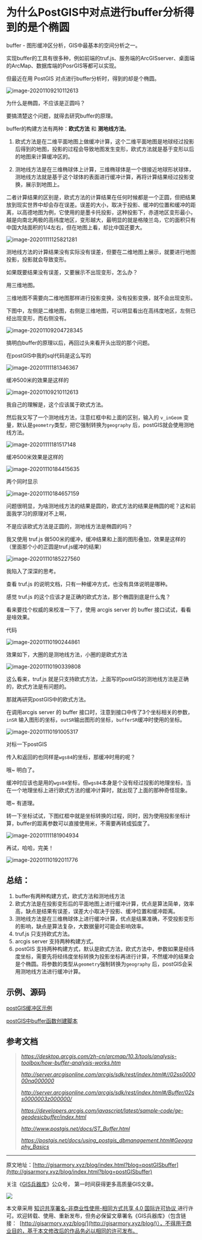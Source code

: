 # 为什么PostGIS中对点进行buffer分析得到的是个椭圆

buffer - 图形缓冲区分析，GIS中最基本的空间分析之一。

实现buffer的工具有很多种，例如前端的truf.js、服务端的ArcGISserver、桌面端的ArcMap、数据库端的PosrGIS等都可以实现。

但最近在用 PostGIS 对点进行buffer分析时，得到的却是个椭圆。

![image-20201109210112613](http://blogimage.gisarmory.xyz/20201112122638.png)

为什么是椭圆，不应该是正圆吗？

要搞清楚这个问题，就得去研究buffer的原理。

buffer的构建方法有两种：**欧式方法** 和 **测地线方法**。

1. 欧式方法是在二维平面地图上做缓冲计算，这个二维平面地图是地球经过投影后得到的地图，投影的过程会导致地图发生变形，欧式方法就是基于变形以后的地图来计算缓冲区的。

2. 测地线方法是在三维椭球体上计算，三维椭球体是一个很接近地球形状球体，测地线方法就是基于这个球体的表面进行缓冲计算，再将计算结果经过投影变换，展示到地图上。


二者计算结果的区别是，欧式方法的计算结果在任何时候都是一个正圆，但把结果放到现实世界中却会存在误差。误差的大小，取决于投影、缓冲的位置和缓冲的距离，以高德地图为例，它使用的是墨卡托投影，这种投影下，赤道地区变形最小，越是向南北两极的高纬度地区，变形越大，最明显的就是格陵兰岛，它的面积只有中国大陆面积的1/4左右，但在地图上看，却比中国还要大。

![image-20201111125821281](http://blogimage.gisarmory.xyz/20201112122649.png)



测地线方法的计算结果没有实际没有误差，但要在二维地图上展示，就要进行地图投影，投影就会导致变形。

如果既要结果没有误差，又要展示不出现变形，怎么办？

用三维地图。

三维地图不需要向二维地图那样进行投影变换，没有投影变换，就不会出现变形。

下图中，左侧是二维地图，右侧是三维地图，可以明显看出在高纬度地区，左侧已经出现变形，而右侧没有。

![image-20201109204728345](http://blogimage.gisarmory.xyz/20201112122653.png)



搞明白buffer的原理以后，再回过头来看开头出现的那个问题。

在postGIS中我的sql代码是这么写的

![image-20201111181346367](http://blogimage.gisarmory.xyz/20201112122658.png)

缓冲500米的效果是这样的

![image-20201109210112613](http://blogimage.gisarmory.xyz/20201112122701.png)



我自己的理解是，这个应该属于欧式方法。

然后我又写了一个测地线方法，注意红框中和上面的区别，输入的 `v_inGeom` 变量，默认是`geometry`类型，把它强制转换为`geography` 后，postGIS就会使用测地线方法。

![image-20201111181517148](http://blogimage.gisarmory.xyz/20201112122705.png)

缓冲500米效果是这样的

![image-20201110184415635](http://blogimage.gisarmory.xyz/20201112122708.png)

两个同时显示

![image-20201110184657159](http://blogimage.gisarmory.xyz/20201112122718.png)

问题很明显，为啥测地线方法的结果是圆的，欧式方法的结果是椭圆的呢？这和前面我学习的原理对不上啊，

不是应该欧式方法是正圆的，测地线方法是椭圆的吗？

我又使用 truf.js 做500米的缓冲，缓冲结果和上面的图形叠加，效果是这样的（里面那个小的正圆是truf.js缓冲的结果）

![image-20201110185227560](http://blogimage.gisarmory.xyz/20201112122735.png)

我陷入了深深的思考。

查看 truf.js 的说明文档，只有一种缓冲方式，也没有具体说明是哪种。

感觉 truf.js 的这个应该才是正确的欧式方法，那个椭圆到底是什么鬼？

看来要找个权威的来校准一下了，使用 arcgis server 的 buffer 接口试试，看看是啥效果。

代码

![image-20201110190244861](http://blogimage.gisarmory.xyz/20201112122740.png)

效果如下，大圈的是测地线方法，小圈的是欧式方法

![image-20201110190339808](http://blogimage.gisarmory.xyz/20201112122743.png)



这么看来，truf.js 就是只支持欧式方法，上面写的postGIS的测地线方法是正确的，欧式方法是有问题的。

那就再研究postGIS中的欧式方法。

在调用arcgis server 的 buffer 接口时，注意到接口中传了3个坐标相关的参数，`inSR` 输入图形的坐标，`outSR`输出图形的坐标，`bufferSR`缓冲时使用的坐标。

![image-20201110191005317](http://blogimage.gisarmory.xyz/20201112122747.png)

对标一下postGIS

传入和返回的也同样是`wgs84`的坐标，那缓冲时用的呢？

哦~ 明白了。

缓冲时应该也是用的`wgs84`坐标，但`wgs84`本身是个没有经过投影的地理坐标，当在一个地理坐标上进行欧式方法的缓冲计算时，就出现了上面的那种奇怪现象。

嗯~ 有道理。

转一下坐标试试，下图红框中就是坐标转换的过程，同时，因为使用投影坐标计算，buffer的距离参数可以直接使用米，不需要再转成弧度了。

![image-20201111181904934](http://blogimage.gisarmory.xyz/20201112122750.png)

再试，哈哈，完美！

![image-20201110192011776](http://blogimage.gisarmory.xyz/20201112122753.png)



## 总结：

1. buffer有两种构建方式，欧式方法和测地线方法
2. 欧式方法是在投影变形后的平面地图上进行缓冲计算，优点是算法简单，效率高，缺点是结果有误差，误差大小取决于投影、缓冲位置和缓冲距离。
3. 测地线方法是在三维椭球体上进行缓冲计算，优点是结果准确，不受投影变形的影响，缺点是算法复杂，大数据量时可能会影响效率。
4. truf.js 只支持欧式方法。
5. arcgis server 支持两种构建方式。
6. postGIS 支持两种构建方式，默认是欧式方法，欧式方法中，参数如果是经纬度坐标，需要先将经纬度坐标转换为投影坐标再进行计算，不然缓冲的结果会是个椭圆。将参数的类型从`geometry`强制转换为`geography` 后，postGIS会采用测地线方法进行缓冲计算。

## 示例、源码

[postGIS缓冲区示例](http://gisarmory.xyz/blog/index.html?demo=postGISbuffer)

[postGIS中buffer函数创建脚本](http://gisarmory.xyz/blog/index.html?source=postGISbuffer)



## 参考文档

> *https://desktop.arcgis.com/zh-cn/arcmap/10.3/tools/analysis-toolbox/how-buffer-analysis-works.htm*
>
> *http://server.arcgisonline.com/arcgis/sdk/rest/index.html#//02ss000000nq000000*
>
> *http://server.arcgisonline.com/arcgis/sdk/rest/index.html#/Buffer/02ss0000003z000000/*
>
> *https://developers.arcgis.com/javascript/latest/sample-code/ge-geodesicbuffer/index.html*
>
> *http://www.postgis.net/docs/ST_Buffer.html*
>
> *https://postgis.net/docs/using_postgis_dbmanagement.html#Geography_Basics*





* * *

原文地址：[http://gisarmory.xyz/blog/index.html?blog=postGISbuffer](http://gisarmory.xyz/blog/index.html?blog=postGISbuffer)

关注《[GIS兵器库](http://gisarmory.xyz/blog/index.html?blog=wechat)》公众号， 第一时间获得更多高质量GIS文章。

![](http://blogimage.gisarmory.xyz/20200923063756.png)

本文章采用 [知识共享署名-非商业性使用-相同方式共享 4.0 国际许可协议 ](https://creativecommons.org/licenses/by-nc-sa/4.0/deed.zh)进行许可。欢迎转载、使用、重新发布，但务必保留文章署名《GIS兵器库》（包含链接：  [http://gisarmory.xyz/blog/](http://gisarmory.xyz/blog/)），不得用于商业目的，基于本文修改后的作品务必以相同的许可发布。